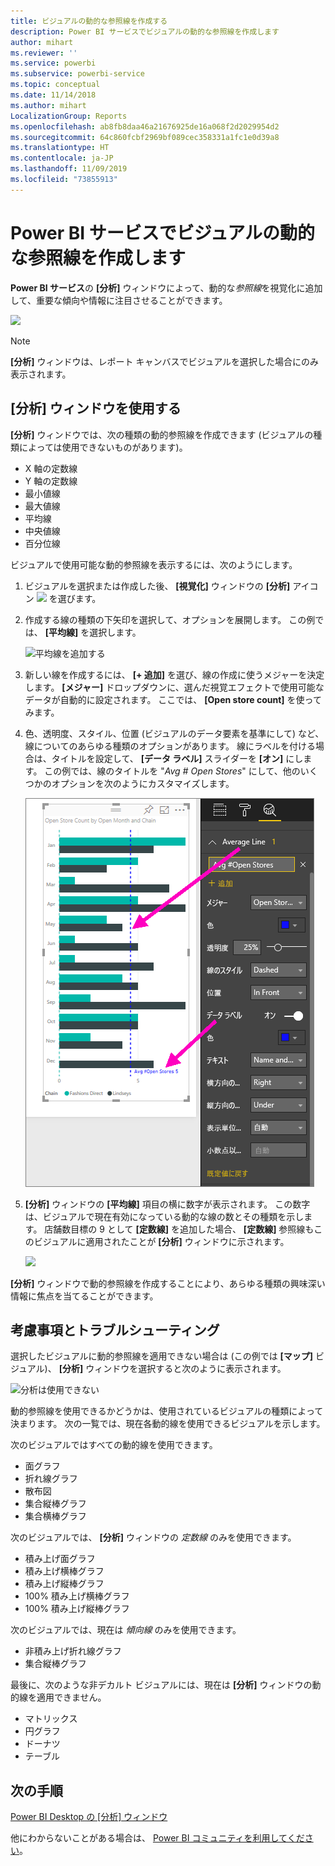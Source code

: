```yaml
---
title: ビジュアルの動的な参照線を作成する
description: Power BI サービスでビジュアルの動的な参照線を作成します
author: mihart
ms.reviewer: ''
ms.service: powerbi
ms.subservice: powerbi-service
ms.topic: conceptual
ms.date: 11/14/2018
ms.author: mihart
LocalizationGroup: Reports
ms.openlocfilehash: ab8fb8daa46a21676925de16a068f2d2029954d2
ms.sourcegitcommit: 64c860fcbf2969bf089cec358331a1fc1e0d39a8
ms.translationtype: HT
ms.contentlocale: ja-JP
ms.lasthandoff: 11/09/2019
ms.locfileid: "73855913"
---
```

# <a name="create-dynamic-reference-lines-for-visuals-in-the-power-bi-service"></a>Power BI サービスでビジュアルの動的な参照線を作成します

**Power BI サービス**の **[分析]** ウィンドウによって、動的な*参照線*を視覚化に追加して、重要な傾向や情報に注目させることができます。

![](media/service-analytics-pane/power-bi-analytics-pane.png)

> [!NOTE]
> **[分析]** ウィンドウは、レポート キャンバスでビジュアルを選択した場合にのみ表示されます。
> 
> 

## <a name="use-the-analytics-pane"></a>[分析] ウィンドウを使用する
**[分析]** ウィンドウでは、次の種類の動的参照線を作成できます (ビジュアルの種類によっては使用できないものがあります)。

* X 軸の定数線
* Y 軸の定数線
* 最小値線
* 最大値線
* 平均線
* 中央値線
* 百分位線


ビジュアルで使用可能な動的参照線を表示するには、次のようにします。

1. ビジュアルを選択または作成した後、 **[視覚化]** ウィンドウの **[分析]** アイコン ![](media/service-analytics-pane/power-bi-analytics-icon.png) を選びます。

2. 作成する線の種類の下矢印を選択して、オプションを展開します。 この例では、 **[平均線]** を選択します。
   
   ![平均線を追加する](media/service-analytics-pane/power-bi-add.png)

3. 新しい線を作成するには、 **[+ 追加]** を選び、線の作成に使うメジャーを決定します。  **[メジャー]** ドロップダウンに、選んだ視覚エフェクトで使用可能なデータが自動的に設定されます。 ここでは、 **[Open store count]** を使ってみます。

5. 色、透明度、スタイル、位置 (ビジュアルのデータ要素を基準にして) など、線についてのあらゆる種類のオプションがあります。 線にラベルを付ける場合は、タイトルを設定して、 **[データ ラベル]** スライダーを **[オン]** にします。  この例では、線のタイトルを "*Avg # Open Stores*" にして、他のいくつかのオプションを次のようにカスタマイズします。
   
   ![平均線分析をカスタマイズする](media/service-analytics-pane/power-bi-average-line2.png)

1. **[分析]** ウィンドウの **[平均線]** 項目の横に数字が表示されます。 この数字は、ビジュアルで現在有効になっている動的な線の数とその種類を示します。 店舗数目標の 9 として **[定数線]** を追加した場合、 **[定数線]** 参照線もこのビジュアルに適用されたことが **[分析]** ウィンドウに示されます。
   
   ![](media/service-analytics-pane/power-bi-reference-lines.png)
   

**[分析]** ウィンドウで動的参照線を作成することにより、あらゆる種類の興味深い情報に焦点を当てることができます。

## <a name="considerations-and-troubleshooting"></a>考慮事項とトラブルシューティング

選択したビジュアルに動的参照線を適用できない場合は (この例では **[マップ]** ビジュアル)、 **[分析]** ウィンドウを選択すると次のように表示されます。
   
![分析は使用できない](media/service-analytics-pane/power-bi-no-lines.png)

動的参照線を使用できるかどうかは、使用されているビジュアルの種類によって決まります。 次の一覧では、現在各動的線を使用できるビジュアルを示します。

次のビジュアルではすべての動的線を使用できます。

* 面グラフ
* 折れ線グラフ
* 散布図
* 集合縦棒グラフ
* 集合横棒グラフ

次のビジュアルでは、 **[分析]** ウィンドウの *定数線* のみを使用できます。

* 積み上げ面グラフ
* 積み上げ横棒グラフ
* 積み上げ縦棒グラフ
* 100% 積み上げ横棒グラフ
* 100% 積み上げ縦棒グラフ

次のビジュアルでは、現在は *傾向線* のみを使用できます。

* 非積み上げ折れ線グラフ
* 集合縦棒グラフ

最後に、次のような非デカルト ビジュアルには、現在は **[分析]** ウィンドウの動的線を適用できません。

* マトリックス
* 円グラフ
* ドーナツ
* テーブル

## <a name="next-steps"></a>次の手順
[Power BI Desktop の [分析] ウィンドウ](desktop-analytics-pane.md)

他にわからないことがある場合は、 [Power BI コミュニティを利用してください](https://community.powerbi.com/)。

